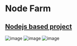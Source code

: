 # Node Farm
## [Nodejs based project](https://node-farm-vwne.onrender.com/overview)
![image](https://user-images.githubusercontent.com/52135717/144763453-260f030b-037f-4390-8695-0f579a6a2a68.png)
![image](https://user-images.githubusercontent.com/52135717/144763466-1a83810a-2736-456b-a706-3e35a8efd280.png)
![image](https://user-images.githubusercontent.com/52135717/144763474-5455a9c5-c762-48af-9762-6b410add075f.png)
